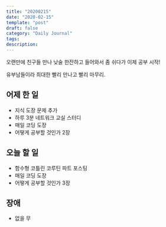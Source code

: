 ```yaml
---
title: "20200215"
date: "2020-02-15"
template: "post"
draft: false
category: "Daily Journal"
tags:
description:
---
```


오랜만에 친구들 만나 낮술 한잔하고 들어와서 좀 쉬다가
이제 공부 시작!

유부남들이라 최대한 빨리 만나고 빨리 마무리.

## 어제 한 일

* 지식 도장 문제 추가
* 하루 3분 네트워크 교실 스터디
* 매일 코딩 도장
* 어떻게 공부할 것인가 2장

## 오늘 할 일

* 함수형 코틀린 코루틴 파트 포스팅
* 매일 코딩 도장
* 어떻게 공부할 것인가 3장

## 장애

* 없을 무
